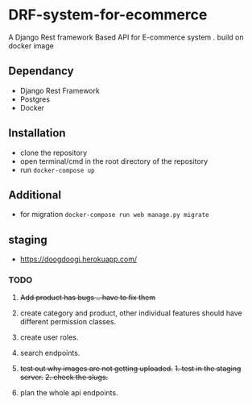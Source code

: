 # DRF-system-for-ecommerce

A Django Rest framework Based API for E-commerce system . build on docker image


## Dependancy

- Django Rest Framework
- Postgres
- Docker


## Installation

- clone the repository
- open terminal/cmd in the root directory of the repository
- run ``` docker-compose up ```


## Additional

- for migration 
`docker-compose run web manage.py migrate`


##  staging

- https://doogdoogi.herokuapp.com/


### TODO

1. ~~Add product has bugs .. have to fix them~~
2. create category and product,  other individual features should have different permission classes.
3. create user roles.
4. search endpoints.
5. ~~test out why images are not getting uploaded.~~
   ~~1. test in the staging server.~~
   ~~2. check the slugs.~~
    
6. plan the whole api endpoints.